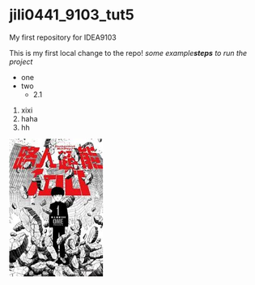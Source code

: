 # jili0441_9103_tut5
My first repository for IDEA9103

This is my first local change to the repo!
_some example**steps** to run the project_

- one
- two
  - 2.1
1. xixi
2. haha
3. hh

![test](./LingNeng.jpg)
